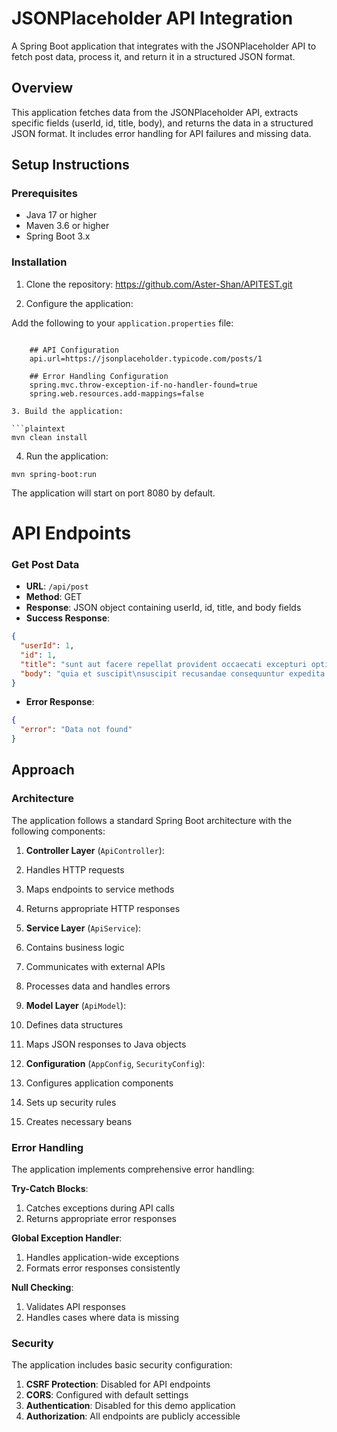 # JSONPlaceholder API Integration

A Spring Boot application that integrates with the JSONPlaceholder API to fetch post data, process it, and return it in a structured JSON format.

## Overview

This application fetches data from the JSONPlaceholder API, extracts specific fields (userId, id, title, body), and returns the data in a structured JSON format. It includes error handling for API failures and missing data.

## Setup Instructions

### Prerequisites
- Java 17 or higher
- Maven 3.6 or higher
- Spring Boot 3.x

### Installation

1. Clone the repository:
https://github.com/Aster-Shan/APITEST.git

2. Configure the application:

Add the following to your `application.properties` file:
```properties

    ## API Configuration
    api.url=https://jsonplaceholder.typicode.com/posts/1

    ## Error Handling Configuration
    spring.mvc.throw-exception-if-no-handler-found=true
    spring.web.resources.add-mappings=false

3. Build the application:

```plaintext
mvn clean install
```
4. Run the application:

```plaintext
mvn spring-boot:run
```
The application will start on port 8080 by default.

# API Endpoints

### Get Post Data

- **URL**: `/api/post`
- **Method**: GET
- **Response**: JSON object containing userId, id, title, and body fields
- **Success Response**:

```json
{
  "userId": 1,
  "id": 1,
  "title": "sunt aut facere repellat provident occaecati excepturi optio reprehenderit",
  "body": "quia et suscipit\nsuscipit recusandae consequuntur expedita et cum\nreprehenderit molestiae ut ut quas totam\nnostrum rerum est autem sunt rem eveniet architecto"
}
```

- **Error Response**:

```json
{
  "error": "Data not found"
}
```


## Approach

### Architecture

The application follows a standard Spring Boot architecture with the following components:

1. **Controller Layer** (`ApiController`):

1. Handles HTTP requests
2. Maps endpoints to service methods
3. Returns appropriate HTTP responses


2. **Service Layer** (`ApiService`):

1. Contains business logic
2. Communicates with external APIs
3. Processes data and handles errors



3. **Model Layer** (`ApiModel`):

1. Defines data structures
2. Maps JSON responses to Java objects



4. **Configuration** (`AppConfig`, `SecurityConfig`):

1. Configures application components
2. Sets up security rules
3. Creates necessary beans




### Error Handling

The application implements comprehensive error handling:

**Try-Catch Blocks**:

1. Catches exceptions during API calls
2. Returns appropriate error responses



**Global Exception Handler**:

1. Handles application-wide exceptions
2. Formats error responses consistently

**Null Checking**:

1. Validates API responses
2. Handles cases where data is missing

### Security

The application includes basic security configuration:

1. **CSRF Protection**: Disabled for API endpoints
2. **CORS**: Configured with default settings
3. **Authentication**: Disabled for this demo application
4. **Authorization**: All endpoints are publicly accessible
